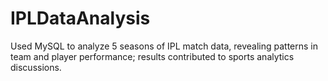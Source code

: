 # IPLDataAnalysis
Used MySQL to analyze 5 seasons of IPL match data, revealing patterns in team and player performance; results contributed to sports analytics discussions.

